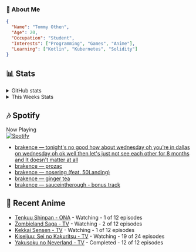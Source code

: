 ### 👋 About Me
```json
{
  "Name": "Tommy Othen",
  "Age": 20,
  "Occupation": "Student",
  "Interests": ["Programming", "Games", "Anime"],
  "Learning": ["Kotlin", "Kubernetes", "Solidity"]
}
```

## 📊 Stats
<details>
  <summary>GitHub stats</summary>
  <a href="https://github.com/anuraghazra/github-readme-stats">
    <img src="https://github-readme-stats.vercel.app/api?username=DaSushiAsian&show_icons=true&count_private=true&hide=prs,issues">
  </a>
</details>

<details>
  <summary>This Weeks Stats</summary>
  <a href="https://github.com/anuraghazra/github-readme-stats">
    <img src="https://github-readme-stats.vercel.app/api/wakatime?username=DaSushiAsian&cache_seconds=1800&custom_title=Top Languages">
  </a>
</details>

## 🎶 Spotify
Now Playing\
[![Spotify](https://novatorem-dasushiasian.vercel.app/api/spotify)](https://open.spotify.com/user/g90805640970)
<!-- LASTFM:START -->
* [brakence — tonight&#39;s no good how about wednesday oh you&#39;re in dallas on wednesday oh ok well then let&#39;s just not see each other for 8 months and It doesn&#39;t matter at all](https://www.last.fm/music/brakence/_/tonight%27s+no+good+how+about+wednesday+oh+you%27re+in+dallas+on+wednesday+oh+ok+well+then+let%27s+just+not+see+each+other+for+8+months+and+It+doesn%27t+matter+at+all)
* [brakence — prozac](https://www.last.fm/music/brakence/_/prozac)
* [brakence — nosering &lpar;feat. 50Landing&rpar;](https://www.last.fm/music/brakence/_/nosering+&lpar;feat.+50Landing&rpar;)
* [brakence — ginger tea](https://www.last.fm/music/brakence/_/ginger+tea)
* [brakence — sauceintherough - bonus track](https://www.last.fm/music/brakence/_/sauceintherough+-+bonus+track)<!-- LASTFM:END -->

## 🗻 Recent Anime
<!-- ANIME-LIST:START -->
* [Tenkuu Shinpan - ONA](https://myanimelist.net/anime/43690/Tenkuu_Shinpan) - Watching - 1 of 12 episodes
* [Zombieland Saga - TV](https://myanimelist.net/anime/37976/Zombieland_Saga) - Watching - 2 of 12 episodes
* [Kekkai Sensen - TV](https://myanimelist.net/anime/24439/Kekkai_Sensen) - Watching - 1 of 12 episodes
* [Kiseijuu: Sei no Kakuritsu - TV](https://myanimelist.net/anime/22535/Kiseijuu__Sei_no_Kakuritsu) - Watching - 19 of 24 episodes
* [Yakusoku no Neverland - TV](https://myanimelist.net/anime/37779/Yakusoku_no_Neverland) - Completed - 12 of 12 episodes<!-- ANIME-LIST:END -->
